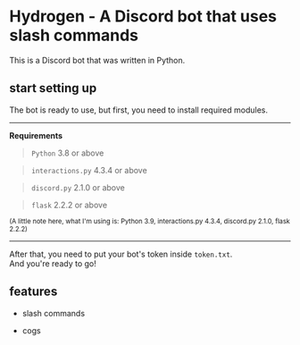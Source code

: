 # Hydrogen - A Discord bot that uses slash commands

This is a Discord bot that was written in Python.

## start setting up

The bot is ready to use, but first, you need to install required modules.
<hr>

**Requirements**

> `Python` 3.8 or above

> `interactions.py` 4.3.4 or above

> `discord.py` 2.1.0 or above

> `flask` 2.2.2 or above

<sub> (A little note here, what I'm using is: Python 3.9, interactions.py 4.3.4, discord.py 2.1.0, flask 2.2.2) <sub>
<hr>

After that, you need to put your bot's token inside `token.txt`. <br>
And you're ready to go!

## features

- slash commands

- cogs
